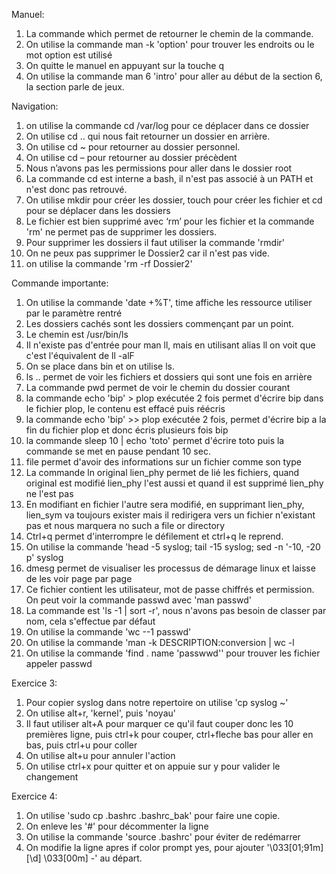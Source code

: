 Manuel:
1. La commande which permet de retourner le chemin de la commande.
2. On utilise la commande man -k 'option' pour trouver les endroits ou le mot option est utilisé
3. On quitte le manuel en appuyant sur la touche q
4. On utilise la commande man 6 'intro' pour aller au début de la section 6, la section parle de jeux.

Navigation:
1. on utilise la commande cd /var/log pour ce déplacer dans ce dossier
2. On utilise cd .. qui nous fait retourner un dossier en arrière.
3. On utilise cd ~ pour retourner au dossier personnel.
4. On utilise cd – pour retourner au dossier précèdent
5. Nous n’avons pas les permissions pour aller dans le dossier root
6. La commande cd est interne a bash, il n'est pas associé à un PATH et n'est donc pas retrouvé.
7. On utilise mkdir pour créer les dossier, touch pour créer les fichier et cd pour se déplacer dans les dossiers
8. Le fichier est bien supprimé avec ‘rm’ pour les fichier et la commande 'rm' ne permet pas de supprimer les dossiers.
9. Pour supprimer les dossiers il faut utiliser la commande 'rmdir'
10. On ne peux pas supprimer le Dossier2 car il n'est pas vide.
11. on utilise la commande 'rm -rf Dossier2'

Commande importante:
1. On utilise la commande 'date +%T', time affiche les ressource utiliser par le paramètre rentré
2. Les dossiers cachés sont les dossiers commençant par un point.
3. Le chemin est /usr/bin/ls
4. Il n'existe pas d'entrée pour man ll, mais en utilisant alias ll on voit que c'est l'équivalent de ll -alF
5. On se place dans bin et on utilise ls.
6. ls .. permet de voir les fichiers et dossiers qui sont une fois en arrière
7. La commande pwd permet de voir le chemin du dossier courant
8. la commande echo 'bip' > plop exécutée 2 fois permet d'écrire bip dans le fichier plop, le contenu est effacé puis réécris
9. la commande echo 'bip' >> plop exécutée 2 fois, permet d'écrire bip a la fin du fichier plop et donc écris plusieurs fois bip
10. la commande sleep 10 | echo 'toto' permet d'écrire toto puis la commande se met en pause pendant 10 sec.
11. file permet d'avoir des informations sur un fichier comme son type
12. La commande ln original lien_phy permet de lié les fichiers, quand original est modifié lien_phy l'est aussi et quand il est supprimé lien_phy ne l'est pas
13. En modifiant en fichier l'autre sera modifié, en supprimant lien_phy, lien_sym va toujours exister mais il redirigera vers un fichier n'existant pas et nous marquera no such a file or directory
14. Ctrl+q permet d'interrompre le défilement et ctrl+q le reprend.
15. On utilise la commande 'head -5 syslog; tail -15 syslog; sed -n '-10, -20 p' syslog
16. dmesg permet de visualiser les processus de démarage linux et laisse de les voir page par page
17. Ce fichier contient les utilisateur, mot de passe chiffrés et permission. On peut voir la commande passwd avec 'man passwd'
18. La commande est 'ls -1 | sort -r', nous n'avons pas besoin de classer par nom, cela s'effectue par défaut
19. On utilise la commande 'wc --1 passwd'
20. On utilise la commande 'man -k DESCRIPTION:conversion | wc -l
21. On utilise la commande 'find . name 'passwwd'' pour trouver les fichier appeler passwd

Exercice 3:
1. Pour copier syslog dans notre repertoire on utilise 'cp syslog ~'
2. On utilise alt+r, 'kernel', puis 'noyau'
3. Il faut utiliser alt+A pour marquer ce qu'il faut couper donc les 10 premières ligne, puis ctrl+k pour couper, ctrl+fleche bas pour aller en bas, puis ctrl+u pour coller
4. On utilise alt+u pour annuler l'action
5. On utilise ctrl+x pour quitter et on appuie sur y pour valider le changement

Exercice 4:

1. On utilise 'sudo cp .bashrc .bashrc_bak' pour faire une copie.
2. On enleve les '#' pour décommenter la ligne
3. On utilise la commande 'source .bashrc' pour éviter de redémarrer
4. On modifie la ligne apres if color prompt yes, pour ajouter '\033[01;91m\] [\d] \033[00m\] -' au départ.
